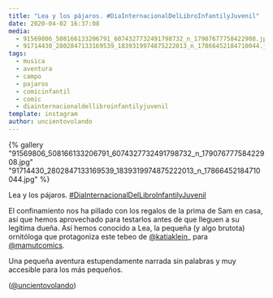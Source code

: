 ```yaml
---
title: "Lea y los pájaros. #DiaInternacionalDelLibroInfantilyJuvenil"
date: 2020-04-02 16:37:08
media: 
  - 91569806_508166133206791_6074327732491798732_n_17907677758422908.jpg
  - 91714430_2802847133169539_1839319974875222013_n_17866452184710044.jpg
tags: 
  - musica
  - aventura
  - campo
  - pajaros
  - comicinfantil
  - comic
  - diainternacionaldellibroinfantilyjuvenil
template: instagram
author: uncientovolando
---
```


{% gallery "91569806_508166133206791_6074327732491798732_n_17907677758422908.jpg" "91714430_2802847133169539_1839319974875222013_n_17866452184710044.jpg" %}

Lea y los pájaros. [#DiaInternacionalDelLibroInfantilyJuvenil](/etiquetas/diainternacionaldellibroinfantilyjuvenil)

El confinamiento nos ha pillado con los regalos de la prima de Sam en casa, así que hemos aprovechado para testarlos antes de que lleguen a su legítima dueña. Así hemos conocido a Lea, la pequeña (y algo brutota) ornitóloga que protagoniza este tebeo de [@katiaklein](https://instagram.com/katiaklein)_ para [@mamutcomics](https://instagram.com/mamutcomics).

Una pequeña aventura estupendamente narrada sin palabras y muy accesible para los más pequeños.

([@uncientovolando](https://instagram.com/uncientovolando))
